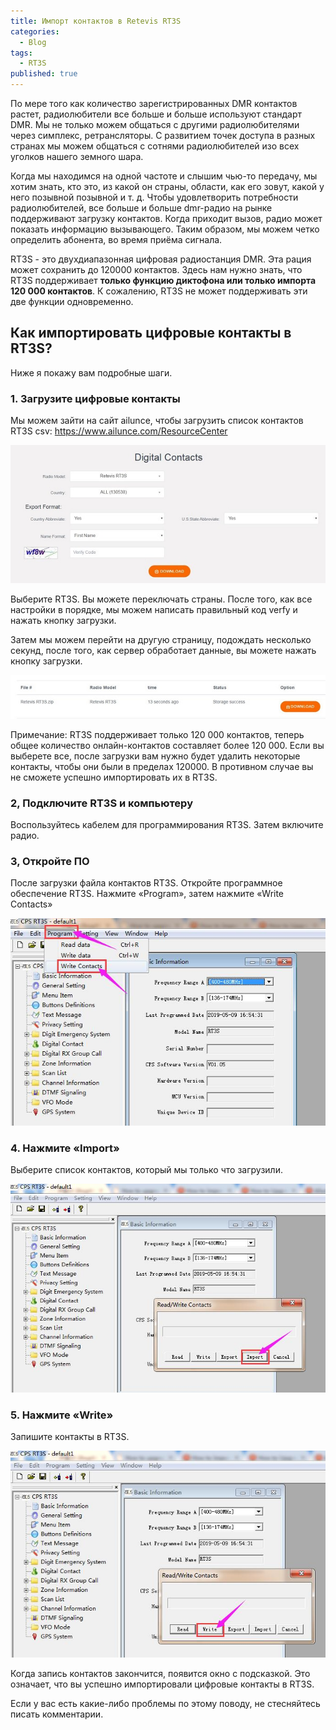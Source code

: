 ```yaml
---
title: Импорт контактов в Retevis RT3S
categories:
  - Blog
tags:
  - RT3S
published: true
---
```

По мере того как количество зарегистрированных DMR контактов растет, радиолюбители все больше и больше используют стандарт DMR. Мы не только можем общаться с другими радиолюбителями через симплекс, ретрансляторы. С развитием точек доступа в разных странах мы можем общаться с сотнями радиолюбителей изо всех уголков нашего земного шара.

Когда мы находимся на одной частоте и слышим чью-то передачу, мы хотим знать, кто это, из какой он страны, области, как его зовут, какой у него позывной позывной и т. д. Чтобы удовлетворить потребности радиолюбителей, все больше и больше dmr-радио на рынке поддерживают загрузку контактов. Когда приходит вызов, радио может показать информацию вызывающего. Таким образом, мы можем четко определить абонента, во время приёма сигнала.

RT3S - это двухдиапазонная цифровая радиостанция DMR. Эта рация может сохранить до 120000 контактов. Здесь нам нужно знать, что RT3S поддерживает **только функцию диктофона или только импорта 120 000 контактов**. К сожалению, RT3S не может поддерживать эти две функции одновременно.

## Как импортировать цифровые контакты в RT3S? 

Ниже я покажу вам подробные шаги.

### 1. Загрузите цифровые контакты

Мы можем зайти на сайт ailunce, чтобы загрузить список контактов RT3S csv: <https://www.ailunce.com/ResourceCenter>

![Digital Contacts](assets/images/digital-contacts.jpg "Retevis RT3S - загрузить контакты")

Выберите RT3S. Вы можете переключать страны.  После того, как все настройки в порядке, мы можем написать правильный код verfy и нажать кнопку загрузки.

Затем мы можем перейти на другую страницу, подождать несколько секунд, после того, как сервер обработает данные, вы можете нажать кнопку загрузки.

![контакты для ретевис рт3с](assets/images/contacts-file.jpg "Retevis RT3S - скачать файл контактов")

Примечание: RT3S поддерживает только 120 000 контактов, теперь общее количество онлайн-контактов составляет более 120 000. Если вы выберете все, после загрузки вам нужно будет удалить некоторые контакты, чтобы они были в пределах 120000. В противном случае вы не сможете успешно импортировать их в RT3S.

### 2, Подключите RT3S и компьютеру 
Воспользуйтесь кабелем для программирования RT3S. Затем включите радио.

### 3, Откройте ПО
 После загрузки файла контактов RT3S. Откройте программное обеспечение RT3S. Нажмите «Program», затем нажмите «Write Contacts»

![CPS RT3S Program - Write Contacts](assets/images/rt3s-write-contacts.jpg "CPS RT3S Program - Write Contacts")

### 4. Нажмите «Import» 
Выберите список контактов, который мы только что загрузили.

![CPS RT3S Read/Write Contacts - Import](assets/images/rt3s-import-contacts.jpg "CPS RT3S Read/Write Contacts - Import")

### 5. Нажмите «Write»
Запишите контакты в RT3S.

![CPS RT3S Read/Write Contacts - Write](assets/images/cps-rt3s-write.jpg "CPS RT3S Read/Write Contacts - Write")

Когда запись контактов закончится, появится окно с подсказкой. Это означает, что вы успешно импортировали цифровые контакты в RT3S.

Если у вас есть какие-либо проблемы по этому поводу, не стесняйтесь писать комментарии.
